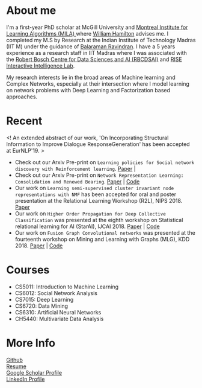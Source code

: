 # About me
I'm a first-year PhD scholar at McGill University and <a href="https://mila.quebec/en/"> Montreal Institute for Learning Algorithms (MILA) </a> where <a href="https://williamleif.github.io/"> William Hamilton</a> advises me. I completed my M.S by Research at the Indian Institute of Technology Madras (IIT M) under the guidance of <a href="https://www.cse.iitm.ac.in/~ravi/">Balaraman Ravindran</a>. I have a 5 years experience as a research staff in IIT Madras where I was associated with the <a href="https://rbc-dsai.iitm.ac.in/">Robert Bosch Centre for Data Sciences and AI (RBCDSAI)</a> and <a href="https://rise-iil.github.io/">RISE Interactive Intelligence Lab</a>.

My research interests lie in the broad areas of Machine learning and Complex Networks, especially at their intersection where I model learning on network problems with Deep Learning and Factorization based approaches.  
 
# Recent
<! An extended abstract of our work, 'On Incorporating Structural Information to Improve Dialogue ResponseGeneration' has been accepted at EurNLP'19. >
- Check out our Arxiv Pre-print on `Learning policies for Social network discovery with Reinforcement learning`.
 <a href="https://arxiv.org/pdf/1907.11625.pdf">Paper</a> | 
- Check out our Arxiv Pre-print on `Network Representation Learning: Consolidation and Renewed Bearing`.
 <a href="https://arxiv.org/pdf/1905.00987.pdf">Paper</a> | 
 <a href="https://github.com/PriyeshV/NRL_Benchmark">Code</a> <br>
- Our work on `Learning semi-supervised cluster invariant node representations with NMF`
has been accepted for oral and poster presentation at the 
Relational Learning Workshop (R2L), NIPS 2018.
<a href="https://priyeshv.github.io/R2L_SSNMF.pdf">Paper</a> <br>
- Our work on `Higher Order Propagation for Deep Collective Classification` 
was presented at the eighth workshop on Statistical relational learning for AI (StarAI), IJCAI 2018.
 <a href="https://arxiv.org/abs/1805.12421">Paper</a> | 
 <a href="https://github.com/PriyeshV/HOPF">Code</a>
- Our work on `Fusion Graph Convolutional networks` was presented at the 
fourteenth workshop on Mining and Learning with Graphs (MLG), KDD 2018.
 <a href="https://arxiv.org/abs/1805.12528">Paper</a> | 
  <a href="https://github.com/PriyeshV/HOPF">Code</a>
 
 
# Courses
- CS5011: Introduction to Machine Learning
- CS6012: Social Network Analysis
- CS7015: Deep Learning
- CS6720: Data Mining 
- CS6310: Artificial Neural Networks
- CH5440: Multivariate Data Analysis

# More Info
<a href="https://github.com/priyeshv">Github</a> <br>
<a href="https://priyeshv.github.io/Full_CV.pdf">Resume</a> <br>
<a href="https://goo.gl/9jWcbb">Google Scholar Profile</a> <br>
<a href="https://goo.gl/7oApkS">LinkedIn Profile</a>

